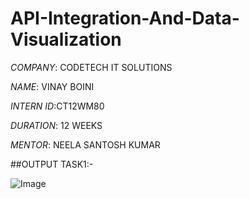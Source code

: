 # API-Integration-And-Data-Visualization

*COMPANY*: CODETECH IT SOLUTIONS

*NAME*: VINAY BOINI

*INTERN ID*:CT12WM80

*DURATION*: 12 WEEKS

*MENTOR*: NEELA SANTOSH KUMAR 

##OUTPUT TASK1:-

![Image](https://github.com/user-attachments/assets/0d995654-4062-48de-b168-1d604de3cc39)


